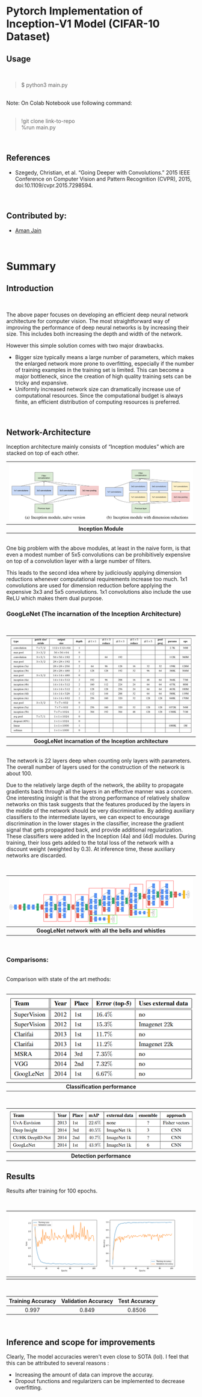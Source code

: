 # Pytorch Implementation of Inception-V1 Model (CIFAR-10 Dataset)

## Usage

<br>

> $ python3 main.py

<br>
Note: On Colab Notebook use following command:
<br><br>

> !git clone link-to-repo<br>
> %run main.py

<br>

## References

- Szegedy, Christian, et al. “Going Deeper with Convolutions.” 2015 IEEE Conference on Computer Vision and Pattern Recognition (CVPR), 2015, doi:10.1109/cvpr.2015.7298594.

<br>

## Contributed by:

- <a href="https://github.com/amanjain252002">Aman Jain</a>

<br>

# Summary

## Introduction

<br>

The above paper focuses on developing an efficient deep neural network architecture for computer vision. The most straightforward way of improving the performance of deep neural networks is by increasing their size. This includes both increasing the depth and width of the network.

However this simple solution comes with two major drawbacks.

- Bigger size typically means a large number of parameters, which makes the enlarged network more prone to overfitting, especially if the number of training examples in the training set is limited. This can become a major bottleneck, since the creation of high quality training sets can be tricky and expansive.
- Uniformly increased network size can dramatically increase use of computational resources. Since the computational budget is always finite, an efficient distribution of computing resources is preferred.

<br>

## Network-Architecture

Inception architecture mainly consists of “Inception modules” which are stacked on top of each other.
<br>

| ![Inception Module](assets\inception-module.png) |
| :----------------------------------------------: |
|               **Inception Module**               |

<br>
One big problem with the above modules, at least in the naive form, is that even a modest number of 5x5 convolutions can be prohibitively expensive on top of a convolution layer with a large number of filters.

This leads to the second idea where by judiciously applying dimension reductions whenever computational requirements increase too much. 1x1 convolutions are used for dimension reduction before applying the expensive 3x3 and 5x5 convolutions. 1x1 convolutions also include the use ReLU which makes them dual purpose.

### GoogLeNet (The incarnation of the Inception Architecture)

<br>

| ![GoogLeNet incarnation of the Inception architecture](assets\architecture.png) |
| :-----------------------------------------------------------------------------: |
|             **GoogLeNet incarnation of the Inception architecture**             |

<br>
The network is 22 layers deep when counting only layers with parameters. The overall number of layers used for the construction of the network is about 100.

Due to the relatively large depth of the network, the ability to propagate gradients back through all the layers in an effective manner was a concern. One interesting insight is that the strong performance of relatively shallow networks on this task suggests that the features produced by the layers in the middle of the network should be very discriminative. By adding auxiliary classifiers to the intermediate layers, we can expect to encourage discrimination in the lower stages in the classifier, increase the gradient signal that gets propagated back, and provide additional regularization. These classifiers were added in the Inception (4a) and (4d) modules. During training, their loss gets added to the total loss of the network with a discount weight (weighted by 0.3). At inference time, these auxiliary networks are discarded.

<br>

| ![GoogLeNet network with all the bells and whistles](assets\full-architecture.png) |
| :--------------------------------------------------------------------------------: |
|               **GoogLeNet network with all the bells and whistles**                |

<br>

### Comparisons:

<br>
Comparison with state of the art methods:
<br><br>

| ![Classification performance](assets\Classifiaction-result.png) |
| :-------------------------------------------------------------: |
|                 **Classification performance**                  |

<br>

| ![Detection performance](assets\Detection-result.png) |
| :---------------------------------------------------: |
|               **Detection performance**               |

## Results

Results after training for 100 epochs.

<br>

| ![Loss and Accuracy per epoch](assets\epochs.png) |
| :-----------------------------------------------: |
|                                                   |

<br>

| Training Accuracy | Validation Accuracy | Test Accuracy |
| :---------------: | :-----------------: | :-----------: |
|       0.997       |        0.849        |    0.8506     |

<br>

## Inference and scope for improvements

Clearly, The model accuracies weren't even close to SOTA (lol). I feel that this can be attributed to several reasons :

- Increasing the amount of data can improve the accuray.
- Dropout functions and regularizers can be implemented to decrease overfitting.
